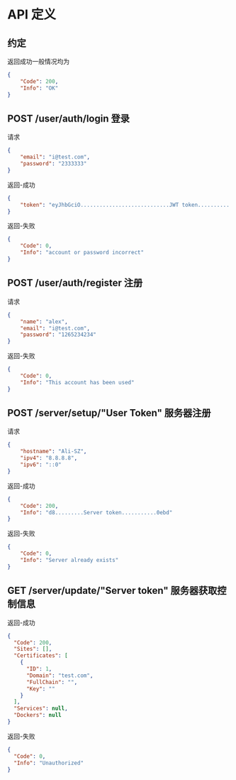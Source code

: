 # API 定义

## 约定

返回成功一般情况均为

```json
{
    "Code": 200,
    "Info": "OK"
}
```

## POST /user/auth/login 登录

请求
```json
{
    "email": "i@test.com",
    "password": "2333333"
}
```
返回-成功
```json
{
    "token": "eyJhbGciO............................JWT token.....................Mqy99QxMt2Snqts"
}
```
返回-失败
```json
{
    "Code": 0,
    "Info": "account or password incorrect"
}
```

## POST /user/auth/register 注册

请求
```json
{
    "name": "alex",
    "email": "i@test.com",
    "password": "1265234234"
}
```
返回-失败
```json
{
    "Code": 0,
    "Info": "This account has been used"
}
```

## POST /server/setup/"User Token" 服务器注册

请求
```json
{
    "hostname": "Ali-SZ",
    "ipv4": "8.8.8.8",
    "ipv6": "::0"
}
```
返回-成功
```json
{
    "Code": 200,
    "Info": "d8.........Server token...........0ebd"
}
```
返回-失败
```json
{
    "Code": 0,
    "Info": "Server already exists"
}
```

## GET /server/update/"Server token" 服务器获取控制信息

返回-成功
```json
{
  "Code": 200,
  "Sites": [],
  "Certificates": [
    {
      "ID": 1,
      "Domain": "test.com",
      "FullChain": "",
      "Key": ""
    }
  ],
  "Services": null,
  "Dockers": null
}
```
返回-失败
```json
{
  "Code": 0,
  "Info": "Unauthorized"
}
```